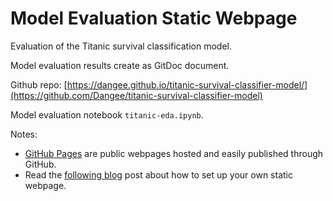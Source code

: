 # Model Evaluation Static Webpage

Evaluation of the Titanic survival classification model.  

Model evaluation results create as GitDoc document.

Github repo: [https://dangee.github.io/titanic-survival-classifier-model/](https://github.com/Dangee/titanic-survival-classifier-model)

Model evaluation notebook `titanic-eda.ipynb`.

Notes:
* [GitHub Pages](https://guides.github.com/features/pages/) are public webpages hosted and easily published through GitHub.
* Read the [following blog](https://austinlasseter.medium.com/create-a-static-webpage-using-github-and-plotly-468ae89710d3) post about how to set up your own static webpage.
